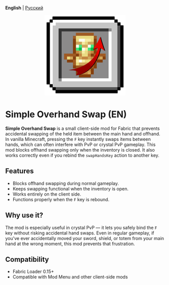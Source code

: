 **English** | [Русский](README.ru.md)
<p align="center">
  <img src="logo.svg" alt="" width="256">
</p>

# Simple Overhand Swap (EN)

**Simple Overhand Swap** is a small client-side mod for Fabric that prevents accidental swapping of the held item between the main hand and offhand. In vanilla Minecraft, pressing the `F` key instantly swaps items between hands, which can often interfere with PvP or crystal PvP gameplay. This mod blocks offhand swapping only when the inventory is closed. It also works correctly even if you rebind the `swapHandsKey` action to another key.

## Features

- Blocks offhand swapping during normal gameplay.
- Keeps swapping functional when the inventory is open.
- Works entirely on the client side.
- Functions properly when the `F` key is rebound.

## Why use it?

The mod is especially useful in crystal PvP — it lets you safely bind the `F` key without risking accidental hand swaps.
Even in regular gameplay, if you've ever accidentally moved your sword, shield, or totem from your main hand at the wrong moment, this mod prevents that frustration.

## Compatibility

- Fabric Loader 0.15+
- Compatible with Mod Menu and other client-side mods
